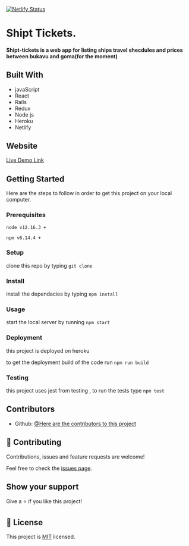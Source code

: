 [![Netlify Status](https://api.netlify.com/api/v1/badges/d3e2b909-bdf2-44cf-8ad0-73eb45344b6a/deploy-status)](https://app.netlify.com/sites/ship-tickets/deploys)
# Shipt Tickets.


#### Shipt-tickets is a web app for listing ships travel shecdules and prices between bukavu and goma(for the moment)

## Built With

- javaScript
- React
- Rails
- Redux
- Node js
- Heroku
- Netlify

## Website

[Live Demo Link](https://recipes-catalogue.netlify.app/)

## Getting Started

Here are the steps to follow in order to get this project on your local computer.

### Prerequisites

`node v12.16.3 +`

`npm v6.14.4 +`

### Setup

clone this repo by typing `git clone`

### Install

install the dependacies by typing `npm install`

### Usage

start the local server by running `npm start`

### Deployment

this project is deployed on heroku

to get the deployment build of the code run `npm run build`

### Testing

this project uses jest from testing , to run the tests type `npm test` 

## Contributors

- Github: [@Here are the contributors to this project ](https://github.com/Tresor11/ship-tickets/graphs/contributors)

## 🤝 Contributing

Contributions, issues and feature requests are welcome!

Feel free to check the [issues page](issues/).

## Show your support

Give a ⭐️ if you like this project!

## 📝 License

This project is [MIT](lic.url) licensed.

